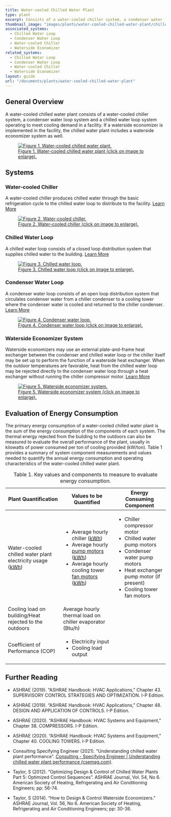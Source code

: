 ```yaml
---
title: Water-cooled Chilled Water Plant
type: plant
excerpt: Consists of a water-cooled chiller system, a condenser water loop system and a chilled water loop system operating to meet cooling demand in a facility.
thumbnail_image: "images/plants/water-cooled-chilled-water-plant/chilled-water-plant-overview.jpeg"
associated_systems:
  - Chilled Water Loop
  - Condenser Water Loop
  - Water-cooled Chiller
  - Waterside Economizer
related_systems:
  - Chilled Water Loop
  - Condenser Water Loop
  - Water-cooled Chiller
  - Waterside Economizer
layout: guide
url: "/documents/plants/water-cooled-chilled-water-plant"
---
```


## General Overview

A water-cooled chilled water plant consists of a water-cooled chiller system, a condenser water loop system and a chilled water loop system operating to meet cooling demand in a facility. If a waterside economizer is implemented in the facility, the chilled water plant includes a waterside economizer system as well.

<a href="/images/plants/water-cooled-chilled-water-plant/2024_0409_WCCW plant_figure 1 updated.jpg">
    <figure class="figure mb-0 mt-3">
        <img src="/images/plants/water-cooled-chilled-water-plant/2024_0409_WCCW plant_figure 1 updated.jpg" class="figure-img img-fluid rounded" alt="Figure 1. Water-cooled chilled water plant.">
        <figcaption class="figure-caption text-left">Figure 1. Water-cooled chilled water plant (click on image to enlarge).</figcaption>
    </figure>
</a>

## Systems

### Water-cooled Chiller

A water-cooled chiller produces chilled water through the basic refrigeration cycle to the chilled water loop to distribute to the facility.
<a class="continue" href="/documents/systems/water-cooled-chiller"><span>Learn More</span><i class="fa fa-arrow-right"></i></a> 

<a href="/images/plants/water-cooled-chilled-water-plant/2024_0415_WCCW plant_figure 2 updated.jpg">
    <figure class="figure mb-4 mt-3">
        <img src="/images/plants/water-cooled-chilled-water-plant/2024_0415_WCCW plant_figure 2 updated.jpg" class="figure-img img-fluid rounded" alt="Figure 2. Water-cooled chiller.">
        <figcaption class="figure-caption text-left">Figure 2. Water-cooled chiller (click on image to enlarge).</figcaption>
    </figure>
</a>

### Chilled Water Loop

A chilled water loop consists of a closed loop distribution system that supplies chilled water to the building.
<a class="continue" href="/documents/systems/chilled-water-loop"><span>Learn More</span><i class="fa fa-arrow-right"></i></a> 

<a href="/images/plants/water-cooled-chilled-water-plant/2024_0409_WCCW plant_figure 3 updated.jpg">
    <figure class="figure mb-4 mt-3">
        <img src="/images/plants/water-cooled-chilled-water-plant/2024_0409_WCCW plant_figure 3 updated.jpg" class="figure-img img-fluid rounded" alt="Figure 3. Chilled water loop.">
        <figcaption class="figure-caption text-left">Figure 3. Chilled water loop (click on image to enlarge).</figcaption>
    </figure>
</a>

### Condenser Water Loop

A condenser water loop consists of an open loop distribution system that circulates condenser water from a chiller condenser to a cooling tower where the condenser water is cooled and returned to the chiller condenser.
<a class="continue" href="/documents/systems/condenser-water-loop"><span>Learn More</span><i class="fa fa-arrow-right"></i></a> 

<a href="/images/plants/water-cooled-chilled-water-plant/2024_0408_WCCW plant_figure 4 updated.jpeg">
    <figure class="figure">
        <img src="/images/plants/water-cooled-chilled-water-plant/2024_0408_WCCW plant_figure 4 updated.jpeg" class="figure-img img-fluid rounded" alt="Figure 4. Condenser water loop.">
        <figcaption class="figure-caption text-left">Figure 4. Condenser water loop (click on image to enlarge).</figcaption>
    </figure>
</a>

### Waterside Economizer System

Waterside economizers may use an external plate-and-frame heat exchanger between the condenser and chilled water loop or the chiller itself may be set up to perform the function of a waterside heat exchanger. When the outdoor temperatures are favorable, heat from the chilled water loop may be rejected directly to the condenser water loop through a heat exchanger without running the chiller compressor motor.
<a class="continue" href="/documents/systems/waterside-economizer"><span>Learn More</span><i class="fa fa-arrow-right"></i></a> 

<a href="/images/plants/water-cooled-chilled-water-plant/2024_0409_WCCW plant_figure 5 updated.jpg">
    <figure class="figure">
        <img src="/images/plants/water-cooled-chilled-water-plant/2024_0409_WCCW plant_figure 5 updated.jpg" class="figure-img img-fluid rounded" alt="Figure 5. Waterside economizer system.">
        <figcaption class="figure-caption text-left">Figure 5. Waterside economizer system (click on image to enlarge).</figcaption>
    </figure>
</a>

## Evaluation of Energy Consumption

The primary energy consumption of a water-cooled chilled water plant is the sum of the energy consumption of the components of each system. The thermal energy rejected from the building to the outdoors can also be measured to evaluate the overall performance of the plant, usually in kilowatts of power consumed per ton of cooling provided (kW/ton). Table 1 provides a summary of system component measurements and values needed to quantify the annual energy consumption and operating characteristics of the water-cooled chilled water plant.

<div class="table-wrapper">
<table>
    <caption>Table 1. Key values and components to measure to evaluate energy consumption.</caption>
    <thead>
        <tr>
            <th>
                Plant Quantification
            </th>
            <th>
                Values to be Quantified
            </th>
            <th>
                Energy Consuming Component
            </th>
        </tr>
    <tbody>
        <tr>
            <td>
                Water-cooled chilled water plant electricity usage (<a class="glossary-link" href="/glossary#kwh"><abbr title="Kilowatt Hour">kWh</abbr></a>)
            </td>
            <td>
                <ul>
                    <li>Average hourly chiller (<a class="glossary-link" href="/glossary#kwh"><abbr title="Kilowatt Hour">kWh</abbr></a>)</li>
                    <li>Average hourly <a href="/documents/components/constant-speed-constant-volume-pump-motor">pump motors</a> (<a class="glossary-link" href="/glossary#kwh"><abbr title="Kilowatt Hour">kWh</abbr></a>)</li>
                    <li>Average hourly cooling tower <a href="/documents/components/constant-speed-constant-volume-fan-and-motor">fan motors</a> (<a class="glossary-link" href="/glossary#kwh"><abbr title="Kilowatt Hour">kWh</abbr></a>)</li>
                </ul>
            </td>
            <td>
                <ul>
                    <li>Chiller compressor motor</li>
                    <li>Chilled water pump motors</li>
                    <li>Condenser water pump motors</li>
                    <li>Heat exchanger pump motor (if present)</li>
                    <li>Cooling tower fan motors</li>
                </ul>
            </td>
        </tr>
        <tr>
            <td>
                Cooling load on building/Heat rejected to the outdoors
            </td>
            <td>
                Average hourly thermal load on chiller evaporator (Btu/h)
            </td>
            <td>
            </td>
        </tr>
        <tr>
            <td>
                Coefficient of Performance (COP)
            </td>
            <td>
                <ul>
                    <li>Electricity input</li>
                    <li>Cooling load output</li>
                </ul>
            </td>
            <td>
            </td>
        </tr>
    </tbody>
</table> 
</div>

## Further Reading

- ASHRAE (2019). “ASHRAE Handbook: HVAC Applications,” Chapter 43. SUPERVISORY CONTROL STRATEGIES AND OPTIMIZATION. I-P Edition.

- ASHRAE (2019). “ASHRAE Handbook: HVAC Applications,” Chapter 48. DESIGN AND APPLICATION OF CONTROLS. I-P Edition.

- ASHRAE (2020). “ASHRAE Handbook: HVAC Systems and Equipment,” Chapter 38. COMPRESSORS. I-P Edition. 

- ASHRAE (2020). “ASHRAE Handbook: HVAC Systems and Equipment,” Chapter 40. COOLING TOWERS. I-P Edition.

- Consulting Specifying Engineer (2021). “Understanding chilled water plant performance”. [Consulting - Specifying Engineer | Understanding chilled water plant performance (csemag.com)](https://www.csemag.com/articles/understanding-chilled-water-plant-performance/?oly_enc_id=2793H1310167C4G).

- Taylor, S (2012). “Optimizing Design & Control of Chilled Water Plants Part 5: Optimized Control Sequences”. ASHRAE Journal, Vol. 54, No 6. American Society of Heating, Refrigerating and Air Conditioning Engineers; pp: 56-74. 

- Taylor, S (2014). “How to Design & Control Waterside Economizers.” ASHRAE Journal, Vol. 56, No 6. American Society of Heating, Refrigerating and Air Conditioning Engineers; pp: 30-36.